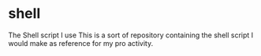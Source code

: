 shell
=====

The Shell script I use
This is a sort of repository containing the shell script I would make as reference for my pro activity.

